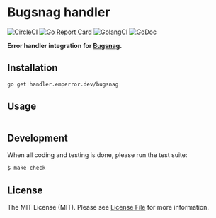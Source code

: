 # Bugsnag handler

[![CircleCI](https://circleci.com/gh/emperror/handler-bugsnag.svg?style=svg)](https://circleci.com/gh/emperror/handler-bugsnag)
[![Go Report Card](https://goreportcard.com/badge/handler.emperror.dev/bugsnag?style=flat-square)](https://goreportcard.com/report/handler.emperror.dev/bugsnag)
[![GolangCI](https://golangci.com/badges/github.com/emperror/handler-bugsnag.svg)](https://golangci.com/r/github.com/emperror/handler-bugsnag)
[![GoDoc](http://img.shields.io/badge/godoc-reference-5272B4.svg?style=flat-square)](https://godoc.org/handler.emperror.dev/bugsnag)

**Error handler integration for [Bugsnag](https://bugsnag.com).**


## Installation

```bash
go get handler.emperror.dev/bugsnag
```


## Usage

```go

```


## Development

When all coding and testing is done, please run the test suite:

``` bash
$ make check
```


## License

The MIT License (MIT). Please see [License File](LICENSE) for more information.
